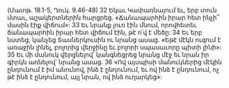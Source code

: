 (Մատթ. 18.1-5, Ղուկ. 9.46-48)
32 Եկաւ Կափառնայում եւ, երբ տուն մտաւ, աշակերտներին հարցրեց. «Ճանապարհին իրար հետ ինչի՞ մասին էիք վիճում»: 33 Եւ նրանք լուռ էին մնում, որովհետեւ ճանապարհին իրար հետ վիճում էին, թէ ո՛վ է մեծը: 34 Եւ երբ նստեց, կանչեց Տասներկուսին ու նրանց ասաց. «Եթէ մէկն ուզում է առաջին լինել, բոլորից վերջինը եւ բոլորի սպասաւորը պիտի լինի»: 35 Եւ մի մանուկ վերցնելով՝ կանգնեցրեց նրանց մէջ եւ նրան իր գիրկն առնելով՝ նրանց ասաց. 36 «Ով այսպիսի մանուկներից մէկին ընդունում է իմ անունով, ինձ է ընդունում, եւ ով ինձ է ընդունում, ոչ թէ ինձ է ընդունում, այլ նրան, ով ինձ ուղարկեց»:
